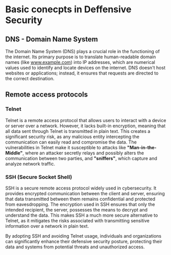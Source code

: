 # Basic conecpts in Deffensive Security

## DNS - Domain Name System

The Domain Name System (DNS) plays a crucial role in the functioning of the internet. Its primary purpose is to translate human-readable domain names (like www.example.com) into IP addresses, which are numerical values used to identify and locate devices on the internet. DNS doesn't host websites or applications; instead, it ensures that requests are directed to the correct destination.

## Remote access protocols

### Telnet

Telnet is a remote access protocol that allows users to interact with a device or server over a network. However, it lacks built-in encryption, meaning that all data sent through Telnet is transmitted in plain text. This creates a significant security risk, as any malicious entity intercepting the communication can easily read and compromise the data. The vulnerabilities in Telnet make it susceptible to attacks like **"Man-in-the-Middle"**, where an attacker secretly relays and possibly alters the communication between two parties, and **"sniffers"**, which capture and analyze network traffic.

### SSH (Secure Socket Shell)

SSH is a secure remote access protocol widely used in cybersecurity. It provides encrypted communication between the client and server, ensuring that data transmitted between them remains confidential and protected from eavesdropping. The encryption used in SSH ensures that only the intended recipient, the server, possesses the means to decrypt and understand the data. This makes SSH a much more secure alternative to Telnet, as it mitigates the risks associated with transmitting sensitive information over a network in plain text.

By adopting SSH and avoiding Telnet usage, individuals and organizations can significantly enhance their defensive security posture, protecting their data and systems from potential threats and unauthorized access.
